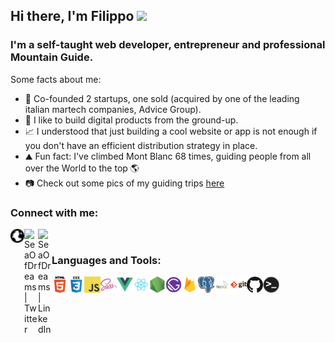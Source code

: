 ## Hi there, I'm Filippo <img src="https://raw.githubusercontent.com/MartinHeinz/MartinHeinz/master/wave.gif" width="20px">

### I'm a self-taught web developer, entrepreneur and professional Mountain Guide. 

Some facts about me:

- 👯 Co-founded 2 startups, one sold (acquired by one of the leading italian martech companies, Advice Group).
- 🌱 I like to build digital products from the ground-up.
- 📈 I understood that just building a cool website or app is not enough if you don't have an efficient distribution strategy in place.
- ⛰️ Fun fact: I've climbed Mont Blanc 68 times, guiding people from all over the World to the top 🌎
- 📷 Check out some pics of my guiding trips [here][photo]

### Connect with me:
[<img align="left" alt="filippolivorno.com" width="22px" src="https://raw.githubusercontent.com/iconic/open-iconic/master/svg/globe.svg" />][website]
[<img align="left" alt="SeaOfDreams | Twitter" width="22px" src="https://cdn.jsdelivr.net/npm/simple-icons@v3/icons/twitter.svg" />][twitter]
[<img align="left" alt="SeaOfDreams | LinkedIn" width="22px" src="https://cdn.jsdelivr.net/npm/simple-icons@v3/icons/linkedin.svg" />][linkedin]


<br />

### Languages and Tools:

<img align="left" alt="HTML5" width="26px" src="https://raw.githubusercontent.com/github/explore/80688e429a7d4ef2fca1e82350fe8e3517d3494d/topics/html/html.png" />
<img align="left" alt="CSS3" width="26px" src="https://raw.githubusercontent.com/github/explore/80688e429a7d4ef2fca1e82350fe8e3517d3494d/topics/css/css.png" />
<img align="left" alt="JavaScript" width="26px" src="https://raw.githubusercontent.com/github/explore/80688e429a7d4ef2fca1e82350fe8e3517d3494d/topics/javascript/javascript.png" />
<img align="left" alt="Sass" width="26px" src="https://raw.githubusercontent.com/github/explore/80688e429a7d4ef2fca1e82350fe8e3517d3494d/topics/sass/sass.png" />
<img align="left" alt="Vue" width="26px" src="https://raw.githubusercontent.com/github/explore/80688e429a7d4ef2fca1e82350fe8e3517d3494d/topics/vue/vue.png" />
<img align="left" alt="React" width="26px" src="https://raw.githubusercontent.com/github/explore/80688e429a7d4ef2fca1e82350fe8e3517d3494d/topics/react/react.png" />
<img align="left" alt="Node.js" width="26px" src="https://raw.githubusercontent.com/github/explore/80688e429a7d4ef2fca1e82350fe8e3517d3494d/topics/nodejs/nodejs.png" />
<img align="left" alt="Gatsby" width="26px" src="https://raw.githubusercontent.com/github/explore/e94815998e4e0713912fed477a1f346ec04c3da2/topics/gatsby/gatsby.png" />
<img align="left" alt="Postgres" width="26px" src="https://raw.githubusercontent.com/github/explore/80688e429a7d4ef2fca1e82350fe8e3517d3494d/topics/firebase/firebase.png" />
<img align="left" alt="Postgres" width="26px" src="https://raw.githubusercontent.com/github/explore/80688e429a7d4ef2fca1e82350fe8e3517d3494d/topics/postgresql/postgresql.png" />
<img align="left" alt="MySQL" width="26px" src="https://raw.githubusercontent.com/github/explore/80688e429a7d4ef2fca1e82350fe8e3517d3494d/topics/mysql/mysql.png" />
<img align="left" alt="Git" width="26px" src="https://raw.githubusercontent.com/github/explore/80688e429a7d4ef2fca1e82350fe8e3517d3494d/topics/git/git.png" />
<img align="left" alt="GitHub" width="26px" src="https://raw.githubusercontent.com/github/explore/78df643247d429f6cc873026c0622819ad797942/topics/github/github.png" />
<img align="left" alt="Terminal" width="26px" src="https://raw.githubusercontent.com/github/explore/80688e429a7d4ef2fca1e82350fe8e3517d3494d/topics/terminal/terminal.png" />


<br />



[website]: https://filippolivorno.com
[website2]: https://www.optipholio.com/
[twitter]: https://twitter.com/fil_liv
[linkedin]: https://www.linkedin.com/in/filippolivorno/
[photo]: https://photos.google.com/share/AF1QipMr6HGmB5C0GcS3TYx426iIakI0NA5QP_xDJhGRcWSxiI41k7WokR3YfGJh2aX_AQ?key=VzVZRHpiQVMtX3hWdUFpeUp2ZDhoRGYzcDFMa21R
